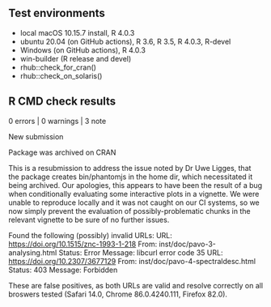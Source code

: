 ## Test environments
* local macOS 10.15.7 install, R 4.0.3
* ubuntu 20.04 (on GitHub actions), R 3.6, R 3.5, R 4.0.3, R-devel
* Windows (on GitHub actions), R 4.0.3
* win-builder (R release and devel)
* rhub::check_for_cran()   
* rhub::check_on_solaris()  

## R CMD check results

0 errors | 0 warnings | 3 note

  New submission
  
  Package was archived on CRAN
  
This is a resubmission to address the issue noted by Dr Uwe Ligges, that the package creates bin/phantomjs in the home dir, which necessitated it being archived. Our apologies, this appears to have been the result of a bug when conditionally evaluating some interactive plots in a vignette. We were unable to reproduce locally and it was not caught on our CI systems, so we now simply prevent the evaluation of possibly-problematic chunks in the relevant vignette to be sure of no further issues.

Found the following (possibly) invalid URLs:
  URL: https://doi.org/10.1515/znc-1993-1-218
    From: inst/doc/pavo-3-analysing.html
    Status: Error
    Message: libcurl error code 35
  URL: https://doi.org/10.2307/3677129
    From: inst/doc/pavo-4-spectraldesc.html
    Status: 403
    Message: Forbidden

These are false positives, as both URLs are valid and resolve correctly on all broswers tested (Safari 14.0, Chrome 86.0.4240.111, Firefox 82.0).



